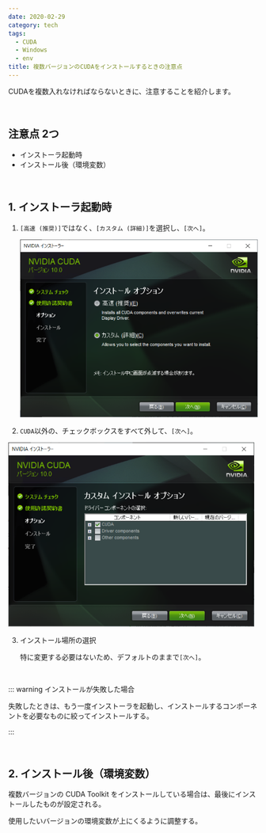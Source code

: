```yaml
---
date: 2020-02-29
category: tech
tags:
  - CUDA
  - Windows
  - env
title: 複数バージョンのCUDAをインストールするときの注意点
---
```


CUDAを複数入れなければならないときに、注意することを紹介します。

<br>

## 注意点 2つ

+ インストーラ起動時
+ インストール後（環境変数）

<br>

## 1. インストーラ起動時

1. `[高速 (推奨)]`ではなく、`[カスタム (詳細)]`を選択し、`[次へ]`。

   <img src="../.vuepress/public/assets/image-20200229171605228.png" alt="image-20200229171605228" style="zoom:67%;" />

2.  `CUDA`以外の、チェックボックスをすべて外して、`[次へ]`。

   <img src="../.vuepress/public/assets/image-20200229172155896.png" alt="image-20200229172155896" style="zoom:67%;" />

3. インストール場所の選択

   特に変更する必要はないため、デフォルトのままで`[次へ]`。

<br>

::: warning インストールが失敗した場合

失敗したときは、もう一度インストーラを起動し、インストールするコンポーネントを必要なものに絞ってインストールする。

:::

<br>

## 2. インストール後（環境変数）

複数バージョンの CUDA Toolkit をインストールしている場合は、最後にインストールしたものが設定される。

使用したいバージョンの環境変数が上にくるように調整する。